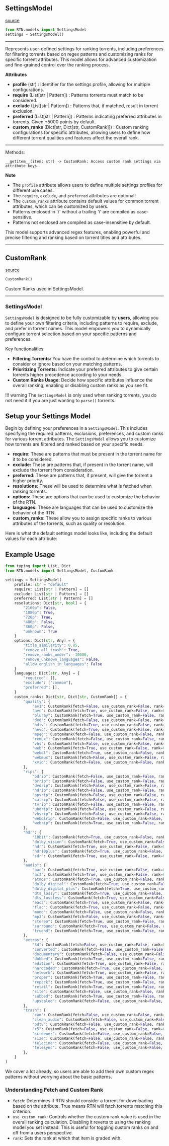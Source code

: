 ## SettingsModel
[source](https://github.com/dreulavelle/rank-torrent-name/blob/main/RTN/models.py/#L437)
```python 
from RTN.models import SettingsModel
settings = SettingsModel()
```

---
Represents user-defined settings for ranking torrents, including preferences for filtering torrents
based on regex patterns and customizing ranks for specific torrent attributes. This model allows for
advanced customization and fine-grained control over the ranking process.

**Attributes**

* **profile** (str) : Identifier for the settings profile, allowing for multiple configurations.
* **require** (List[str | Pattern]) : Patterns torrents must match to be considered.
* **exclude** (List[str | Pattern]) : Patterns that, if matched, result in torrent exclusion.
* **preferred** (List[str | Pattern]) : Patterns indicating preferred attributes in torrents. Given +5000 points by default.
* **custom_ranks** (Dict[str, Dict[str, CustomRank]]) : Custom ranking configurations for specific attributes, allowing users to define how different torrent qualities and features affect the overall rank.

---

Methods:

    __getitem__(item: str) -> CustomRank: Access custom rank settings via attribute keys.


**Note**

- The `profile` attribute allows users to define multiple settings profiles for different use cases.
- The `require`, `exclude`, and `preferred` attributes are optional!
- The `custom_ranks` attribute contains default values for common torrent attributes, which can be customized by users.
- Patterns enclosed in '/' without a trailing 'i' are compiled as case-sensitive.
- Patterns not enclosed are compiled as case-insensitive by default.

This model supports advanced regex features, enabling powerful and precise filtering and ranking based on torrent titles and attributes.

----

## CustomRank
[source](https://github.com/dreulavelle/rank-torrent-name/blob/main/RTN/models.py/#L430)
```python 
CustomRank()
```

Custom Ranks used in SettingsModel.

---

### SettingsModel

`SettingsModel` is designed to be fully customizable by __users__, allowing you to define your own filtering criteria, including patterns to require, exclude, and prefer in torrent names. This model empowers you to dynamically configure torrent selection based on your specific patterns and preferences.

Key functionalities:

- **Filtering Torrents:** You have the control to determine which torrents to consider or ignore based on your matching patterns.
- **Prioritizing Torrents:** Indicate your preferred attributes to give certain torrents higher precedence according to your needs.
- **Custom Ranks Usage:** Decide how specific attributes influence the overall ranking, enabling or disabling custom ranks as you see fit.

!!! warning 
    The `SettingsModel` is only used when ranking torrents, you do not need it if you are just wanting to `parse()` torrents.

## Setup your Settings Model

Begin by defining your preferences in a `SettingsModel`. This includes specifying the required patterns, exclusions, preferences, and custom ranks for various torrent attributes. The `SettingsModel` allows you to customize how torrents are filtered and ranked based on your specific needs.

- **require:** These are patterns that must be present in the torrent name for it to be considered.
- **exclude:** These are patterns that, if present in the torrent name, will exclude the torrent from consideration.
- **preferred:** These are patterns that, if present, will give the torrent a higher priority.
- **resolutions:** These will be used to determine what is fetched when ranking torrents.
- **options:** These are options that can be used to customize the behavior of the RTN.
- **languages:** These are languages that can be used to customize the behavior of the RTN.
- **custom_ranks:** These allow you to assign specific ranks to various attributes of the torrents, such as quality or resolution.

Here is what the default settings model looks like, including the default values for each attribute:

## Example Usage

```python
from typing import List, Dict
from RTN.models import SettingsModel, CustomRank

settings = SettingsModel(
    profile: str = "default"
    require: List[str | Pattern] = []
    exclude: List[str | Pattern] = []
    preferred: List[str | Pattern] = []
    resolutions: Dict[str, bool] = {
        "2160p": False,
        "1080p": True,
        "720p": True,
        "480p": False,
        "360p": False,
        "unknown": True
    }
    options: Dict[str, Any] = {
        "title_similarity": 0.85,
        "remove_all_trash": True,
        "remove_ranks_under": -10000,
        "remove_unknown_languages": False,
        "allow_english_in_languages": False
    }
    languages: Dict[str, Any] = {
        "required": [],
        "exclude": ["common"],
        "preferred": [],
    }
    custom_ranks: Dict[str, Dict[str, CustomRank]] = {
        "quality": {
            "av1": CustomRank(fetch=False, use_custom_rank=False, rank=0),
            "avc": CustomRank(fetch=True, use_custom_rank=False, rank=0),
            "bluray": CustomRank(fetch=True, use_custom_rank=False, rank=0),
            "dvd": CustomRank(fetch=False, use_custom_rank=False, rank=0),
            "hdtv": CustomRank(fetch=True, use_custom_rank=False, rank=0),
            "hevc": CustomRank(fetch=True, use_custom_rank=False, rank=0),
            "mpeg": CustomRank(fetch=False, use_custom_rank=False, rank=0),
            "remux": CustomRank(fetch=False, use_custom_rank=False, rank=0),
            "vhs": CustomRank(fetch=False, use_custom_rank=False, rank=0),
            "web": CustomRank(fetch=True, use_custom_rank=False, rank=0),
            "webdl": CustomRank(fetch=True, use_custom_rank=False, rank=0),
            "webmux": CustomRank(fetch=False, use_custom_rank=False, rank=0),
            "xvid": CustomRank(fetch=False, use_custom_rank=False, rank=0),
        },
        "rips": {
            "bdrip": CustomRank(fetch=False, use_custom_rank=False, rank=0),
            "brrip": CustomRank(fetch=False, use_custom_rank=False, rank=0),
            "dvdrip": CustomRank(fetch=False, use_custom_rank=False, rank=0),
            "hdrip": CustomRank(fetch=False, use_custom_rank=False, rank=0),
            "ppvrip": CustomRank(fetch=False, use_custom_rank=False, rank=0),
            "satrip": CustomRank(fetch=False, use_custom_rank=False, rank=0),
            "tvrip": CustomRank(fetch=False, use_custom_rank=False, rank=0),
            "uhdrip": CustomRank(fetch=False, use_custom_rank=False, rank=0),
            "vhsrip": CustomRank(fetch=False, use_custom_rank=False, rank=0),
            "webdlrip": CustomRank(fetch=False, use_custom_rank=False, rank=0),
            "webrip": CustomRank(fetch=True, use_custom_rank=False, rank=0),
        },
        "hdr": {
            "10bit": CustomRank(fetch=True, use_custom_rank=False, rank=0),
            "dolby_vision": CustomRank(fetch=True, use_custom_rank=False, rank=0),
            "hdr": CustomRank(fetch=True, use_custom_rank=False, rank=0),
            "hdr10plus": CustomRank(fetch=True, use_custom_rank=False, rank=0),
            "sdr": CustomRank(fetch=True, use_custom_rank=False, rank=0),
        },
        "audio": {
            "aac": CustomRank(fetch=True, use_custom_rank=False, rank=0),
            "ac3": CustomRank(fetch=True, use_custom_rank=False, rank=0),
            "atmos": CustomRank(fetch=True, use_custom_rank=False, rank=0),
            "dolby_digital": CustomRank(fetch=True, use_custom_rank=False, rank=0),
            "dolby_digital_plus": CustomRank(fetch=True, use_custom_rank=False, rank=0),
            "dts_lossy": CustomRank(fetch=True, use_custom_rank=False, rank=0),
            "dts_lossless": CustomRank(fetch=True, use_custom_rank=False, rank=0),
            "eac3": CustomRank(fetch=True, use_custom_rank=False, rank=0),
            "flac": CustomRank(fetch=True, use_custom_rank=False, rank=0),
            "mono": CustomRank(fetch=False, use_custom_rank=False, rank=0),
            "mp3": CustomRank(fetch=False, use_custom_rank=False, rank=0),
            "stereo": CustomRank(fetch=True, use_custom_rank=False, rank=0),
            "surround": CustomRank(fetch=True, use_custom_rank=False, rank=0),
            "truehd": CustomRank(fetch=True, use_custom_rank=False, rank=0),
        },
        "extras": {
            "3d": CustomRank(fetch=False, use_custom_rank=False, rank=0),
            "converted": CustomRank(fetch=False, use_custom_rank=False, rank=0),
            "documentary": CustomRank(fetch=False, use_custom_rank=False, rank=0),
            "dubbed": CustomRank(fetch=True, use_custom_rank=False, rank=0),
            "edition": CustomRank(fetch=True, use_custom_rank=False, rank=0),
            "hardcoded": CustomRank(fetch=True, use_custom_rank=False, rank=0),
            "network": CustomRank(fetch=True, use_custom_rank=False, rank=0),
            "proper": CustomRank(fetch=True, use_custom_rank=False, rank=0),
            "repack": CustomRank(fetch=True, use_custom_rank=False, rank=0),
            "retail": CustomRank(fetch=True, use_custom_rank=False, rank=0),
            "site": CustomRank(fetch=False, use_custom_rank=False, rank=0),
            "subbed": CustomRank(fetch=True, use_custom_rank=False, rank=0),
            "upscaled": CustomRank(fetch=False, use_custom_rank=False, rank=0),
        },
        "trash": {
            "cam": CustomRank(fetch=False, use_custom_rank=False, rank=0),
            "clean_audio": CustomRank(fetch=False, use_custom_rank=False, rank=0),
            "pdtv": CustomRank(fetch=False, use_custom_rank=False, rank=0),
            "r5": CustomRank(fetch=False, use_custom_rank=False, rank=0),
            "screener": CustomRank(fetch=False, use_custom_rank=False, rank=0),
            "size": CustomRank(fetch=False, use_custom_rank=False, rank=0),
            "telecine": CustomRank(fetch=False, use_custom_rank=False, rank=0),
            "telesync": CustomRank(fetch=False, use_custom_rank=False, rank=0)
        },
    }
)
```

We cover a lot already, so users are able to add their own custom regex patterns without worrying about the basic patterns.

### Understanding Fetch and Custom Rank

- `fetch`: Determines if RTN should consider a torrent for downloading based on the attribute. True means RTN will fetch torrents matching this criterion.
- `use_custom_rank`: Controls whether the custom rank value is used in the overall ranking calculation. Disabling it reverts to using the ranking model you set instead. This is useful for toggling custom ranks on and off from a users perspective.
- `rank`: Sets the rank at which that item is graded with.
